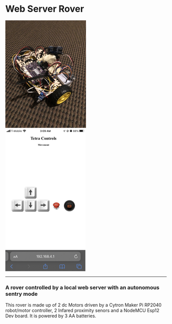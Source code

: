 # Web Server Rover
<div >
  <img src='Rover.jpeg' style=" width:252px;height:336px;" >
  <img src='Controls.jpeg' style=" width:250px;height:445px;" >

</div>
<hr/>
<h3>
   A rover controlled by a local web server with an autonomous sentry mode
</h3>
<div>
  <p1>
    This rover is made up of 2 dc Motors driven by a Cytron Maker Pi RP2040 robot/motor controller, 2 Infared proximity senors and a NodeMCU Esp12 Dev board. It is powered by 3 AA batteries.
  </p1>
</div>
